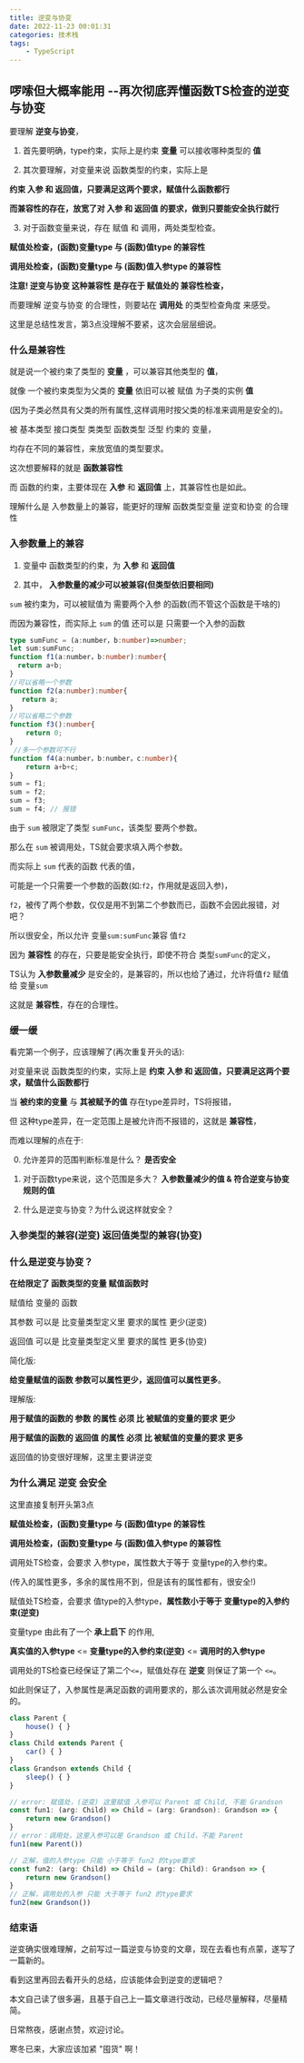 ```yaml
---
title: 逆变与协变
date: 2022-11-23 00:01:31
categories: 技术栈
tags: 
    - TypeScript
---
```


## 啰嗦但大概率能用 --再次彻底弄懂函数TS检查的逆变与协变

要理解 __逆变与协变__，

1. 首先要明确，type约束，实际上是约束 __变量__ 可以接收哪种类型的 __值__

2. 其次要理解，对变量来说 函数类型的约束，实际上是 

__约束 入参 和 返回值，只要满足这两个要求，赋值什么函数都行__

__而兼容性的存在，放宽了对 入参 和 返回值 的要求，做到只要能安全执行就行__

3. 对于函数变量来说，存在 赋值 和 调用，两处类型检查。

__赋值处检查，(函数)变量type 与 (函数)值type 的兼容性__

__调用处检查，(函数)变量type 与 (函数)值入参type 的兼容性__

__注意! 逆变与协变 这种兼容性 是存在于 赋值处的 兼容性检查，__

而要理解 逆变与协变 的合理性，则要站在 __调用处__ 的类型检查角度 来感受。

这里是总结性发言，第3点没理解不要紧，这次会层层细说。

### 什么是兼容性

就是说一个被约束了类型的 __变量__ ，可以兼容其他类型的 __值__，

就像 一个被约束类型为父类的 __变量__ 依旧可以被 赋值 为子类的实例 __值__

(因为子类必然具有父类的所有属性,这样调用时按父类的标准来调用是安全的)。

被 基本类型 接口类型 类类型 函数类型 泛型 约束的 变量，

均存在不同的兼容性，来放宽值的类型要求。

这次想要解释的就是 __函数兼容性__

而 函数的约束，主要体现在 __入参__ 和 __返回值__ 上，其兼容性也是如此。


理解什么是 入参数量上的兼容，能更好的理解 函数类型变量 逆变和协变 的合理性

### 入参数量上的兼容

1. 变量中 函数类型的约束，为 __入参__ 和 __返回值__

2. 其中， __入参数量的减少可以被兼容(但类型依旧要相同)__


`sum` 被约束为，可以被赋值为 需要两个入参 的函数(而不管这个函数是干啥的)

而因为兼容性，而实际上 `sum` 的值 还可以是 只需要一个入参的函数

```ts
type sumFunc = (a:number，b:number)=>number;
let sum:sumFunc;
function f1(a:number，b:number):number{
  return a+b;
}
//可以省略一个参数
function f2(a:number):number{
   return a;
}
//可以省略二个参数
function f3():number{
    return 0;
}
 //多一个参数可不行
function f4(a:number，b:number，c:number){
    return a+b+c;
}
sum = f1;
sum = f2;
sum = f3;
sum = f4; // 报错
```

由于 `sum` 被限定了类型 `sumFunc`，该类型 要两个参数。

那么在 `sum` 被调用处，TS就会要求填入两个参数。

而实际上 `sum` 代表的函数 代表的值，

可能是一个只需要一个参数的函数(如:`f2`，作用就是返回入参)，

`f2`，被传了两个参数，仅仅是用不到第二个参数而已，函数不会因此报错，对吧？

所以很安全，所以允许 变量`sum:sumFunc`兼容 值`f2`


因为 __兼容性__ 的存在，只要是能安全执行，即使不符合 类型`sumFunc`的定义，

TS认为 __入参数量减少__ 是安全的，是兼容的，所以也给了通过，允许将值`f2` 赋值给 变量`sum`

这就是 __兼容性__，存在的合理性。


### 缓一缓

看完第一个例子，应该理解了(再次重复开头的话):

对变量来说 函数类型的约束，实际上是  __约束 入参 和 返回值，只要满足这两个要求，赋值什么函数都行__

当 __被约束的变量__ 与 __其被赋予的值__ 存在type差异时，TS将报错， 

但 这种type差异，在一定范围上是被允许而不报错的，这就是 __兼容性__，

而难以理解的点在于: 

0. 允许差异的范围判断标准是什么？ __是否安全__

1. 对于函数type来说，这个范围是多大？ __入参数量减少的值 & 符合逆变与协变规则的值__

2. 什么是逆变与协变？为什么说这样就安全？

### 入参类型的兼容(逆变) 返回值类型的兼容(协变)

### 什么是逆变与协变？

__在给限定了 函数类型的变量 赋值函数时__

赋值给 变量的 函数

其参数 可以是 比变量类型定义里 要求的属性 更少(逆变)

返回值 可以是 比变量类型定义里 要求的属性 更多(协变)

简化版:

__给变量赋值的函数 参数可以属性更少，返回值可以属性更多__。

理解版:

__用于赋值的函数的 参数 的属性 必须 比 被赋值的变量的要求 更少__

__用于赋值的函数的 返回值 的属性 必须 比 被赋值的变量的要求 更多__

返回值的协变很好理解，这里主要讲逆变

### 为什么满足 逆变 会安全

这里直接复制开头第3点

__赋值处检查，(函数)变量type 与 (函数)值type 的兼容性__

__调用处检查，(函数)变量type 与 (函数)值入参type 的兼容性__

调用处TS检查，会要求 入参type，属性数大于等于 变量type的入参约束。

(传入的属性更多，多余的属性用不到，但是该有的属性都有，很安全!)

赋值处TS检查，会要求 值type的入参type，__属性数小于等于 变量type的入参约束(逆变)__

变量type 由此有了一个 __承上启下__ 的作用,

__真实值的入参type__ <= __变量type的入参约束(逆变)__ <= __调用时的入参type__

调用处的TS检查已经保证了第二个`<=`，赋值处存在 __逆变__ 则保证了第一个 `<=`。

如此则保证了，入参属性是满足函数的调用要求的，那么该次调用就必然是安全的。

```ts
class Parent {
    house() { }
}
class Child extends Parent {
    car() { }
}
class Grandson extends Child {
    sleep() { }
}

// error: 赋值处，(逆变) 这里赋值 入参可以 Parent 或 Child, 不能 Grandson
const fun1: (arg: Child) => Child = (arg: Grandson): Grandson => {
    return new Grandson()
}
// error：调用处，这里入参可以是 Grandson 或 Child，不能 Parent
fun1(new Parent())

// 正解，值的入参type 只能 小于等于 fun2 的type要求
const fun2: (arg: Child) => Child = (arg: Child): Grandson => {
    return new Grandson()
}
// 正解，调用处的入参 只能 大于等于 fun2 的type要求
fun2(new Grandson())

```

### 结束语

逆变确实很难理解，之前写过一篇逆变与协变的文章，现在去看也有点蒙，遂写了一篇新的。

看到这里再回去看开头的总结，应该能体会到逆变的逻辑吧？

本文自己读了很多遍，且基于自己上一篇文章进行改动，已经尽量解释，尽量精简。

日常熬夜，感谢点赞，欢迎讨论。

寒冬已来，大家应该加紧 "囤货" 啊！
